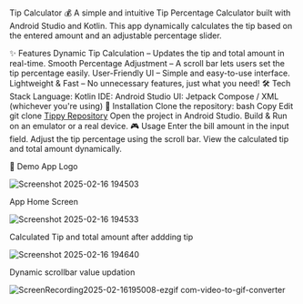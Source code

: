 Tip Calculator 💰
A simple and intuitive Tip Percentage Calculator built with Android Studio and Kotlin. This app dynamically calculates the tip based on the entered amount and an adjustable percentage slider.

✨ Features
Dynamic Tip Calculation – Updates the tip and total amount in real-time.
Smooth Percentage Adjustment – A scroll bar lets users set the tip percentage easily.
User-Friendly UI – Simple and easy-to-use interface.
Lightweight & Fast – No unnecessary features, just what you need!
🛠 Tech Stack
Language: Kotlin
IDE: Android Studio
UI: Jetpack Compose / XML (whichever you're using)
🚀 Installation
Clone the repository:
bash
Copy
Edit
git clone [Tippy Repository](https://github.com/whybhav360/Tippy)
Open the project in Android Studio.
Build & Run on an emulator or a real device.
🎮 Usage
Enter the bill amount in the input field.
Adjust the tip percentage using the scroll bar.
View the calculated tip and total amount dynamically.

📸 Demo
App Logo


![Screenshot 2025-02-16 194503](https://github.com/user-attachments/assets/62775658-894c-4994-84e0-976cc6236856)



App Home Screen


![Screenshot 2025-02-16 194533](https://github.com/user-attachments/assets/0ec57a20-c7bb-4481-a356-3277a32362ef)



Calculated Tip and total amount after addding tip


![Screenshot 2025-02-16 194640](https://github.com/user-attachments/assets/4782e7f0-541d-453b-8ea3-7373cde3a2d3)


Dynamic scrollbar value updation


![ScreenRecording2025-02-16195008-ezgif com-video-to-gif-converter](https://github.com/user-attachments/assets/2e1f3a22-1204-4309-81c2-0fb9e530771d)

